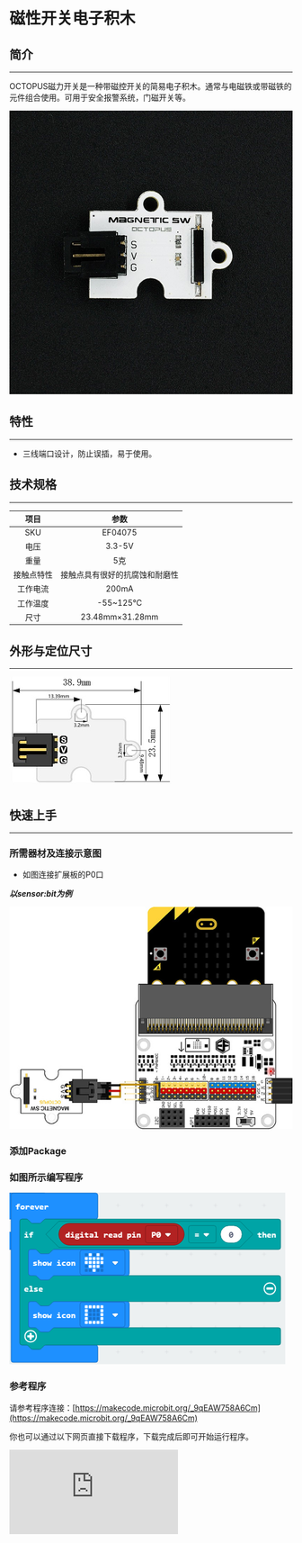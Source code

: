 # 磁性开关电子积木

## 简介
---
OCTOPUS磁力开关是一种带磁控开关的简易电子积木。通常与电磁铁或带磁铁的元件组合使用。可用于安全报警系统，门磁开关等。

 ![](./images/y2rEGSc.jpg)

## 特性
---
- 三线端口设计，防止误插，易于使用。

## 技术规格
---

项目 | 参数
:-: | :-:
SKU|EF04075
电压|3.3-5V
重量|5克
接触点特性|接触点具有很好的抗腐蚀和耐磨性
工作电流|200mA
工作温度|-55~125℃
尺寸|23.48mm×31.28mm

## 外形与定位尺寸
---
 ![](./images/cdNd1Kw.png)

## 快速上手
---
### 所需器材及连接示意图

- 如图连接扩展板的P0口

***以sensor:bit为例***

![](./images/YdMbHja.jpg)
### 添加Package

### 如图所示编写程序

![](./images/3k1UPiG.png)

### 参考程序

请参考程序连接：[https://makecode.microbit.org/_9qEAW758A6Cm](https://makecode.microbit.org/_9qEAW758A6Cm)

你也可以通过以下网页直接下载程序，下载完成后即可开始运行程序。

<div
    style={{
        position: 'relative',
        paddingBottom: '60%',
        overflow: 'hidden',
    }}
>
    <iframe
        src="https://makecode.microbit.org/_9qEAW758A6Cm"
        frameborder="0"
        sandbox="allow-popups allow-forms allow-scripts allow-same-origin"
        style={{
            position: 'absolute',
            width: '100%',
            height: '100%',
        }}
    />
</div>
---

### 结果
- 当周围有吸铁石靠近micro:bit点阵屏上显示一个矩形，当没有吸铁石靠近时，micro:bit点阵屏上显示一颗心。

## 相关案例
---

## 技术文档
---
